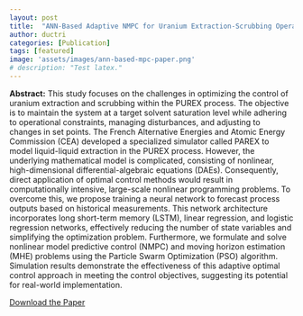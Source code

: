 ```yaml
---
layout: post
title:  "ANN-Based Adaptive NMPC for Uranium Extraction-Scrubbing Operation in Spent Nuclear Fuel Treatment Process"
author: ductri
categories: [Publication]
tags: [featured]
image: 'assets/images/ann-based-mpc-paper.png'
# description: "Test latex."
---
```


**Abstract:** This study focuses on the challenges in optimizing the control of uranium extraction and scrubbing within the PUREX process. The objective is to maintain the system at a target solvent saturation level while adhering to operational constraints, managing disturbances, and adjusting to changes in set points. The French Alternative Energies and Atomic Energy Commission (CEA) developed a specialized simulator called PAREX to model liquid-liquid extraction in the PUREX process. However, the underlying mathematical model is complicated, consisting of nonlinear, high-dimensional differential-algebraic equations (DAEs). Consequently, direct application of optimal control methods would result in computationally intensive, large-scale nonlinear programming problems. To overcome this, we propose training a neural network to forecast process outputs based on historical measurements. This network architecture incorporates long short-term memory (LSTM), linear regression, and logistic regression networks, effectively reducing the number of state variables and simplifying the optimization problem. Furthermore, we formulate and solve nonlinear model predictive control (NMPC) and moving horizon estimation (MHE) problems using the Particle Swarm Optimization (PSO) algorithm. Simulation results demonstrate the effectiveness of this adaptive optimal control approach in meeting the control objectives, suggesting its potential for real-world implementation.

[Download the Paper]({{site.baseurl}}/assets/publications/ANN-Based-Adaptive-NMPC-for-Uranium-Extraction-Scrubbing-Operation-in-Spent-Nuclear-Fuel-Treatment-Process.pdf)

<!-- # Introduction

## Motivation

The PUREX process, an acronym for "Plutonium, Uranium, Reduction, EXtraction," was developed to recover uranium and plutonium from spent nuclear fuels, which is composed of 95% uranium, 1% plutonium, and 4% high radioactive toxic waste (the ultimate waste). This process offers a high-purity U-Pu recovery and recycling, reducing the ultimate waste volume and thus contributing to sustainable nuclear energy development. The overall control objective is quickly driving the process to achieve a desired solvent saturation level, guarantee constraints, handle the disturbances, and set point variations. 

PAREX is a simulation program developed by the French Alternative Energies and Atomic Energy Commission (CEA). It can simulate liquid-liquid extraction operations within the PUREX process. As reported in \cite{Bisson2016}, PAREX is currently used in the nuclear fuel reprocessing industry for process optimization, troubleshooting, and safety analysis. PAREX offers valuable insights into process dynamics and enables the applicability of model-based control approaches.

This work continues the studies of developing the adaptive Nonlinear Model Predictive Control (NMPC) for the uranium extraction-scrubbing operation in the PUREX process (\cite{vo2023}) and (\cite{Vo2023a}). We aim to exploit the benefits of the qualified PAREX simulator in the control scheme to satisfy the control objectives and constraints introduced above. However, it requires high-level security controls when developing an ANN replicate of PAREX since PAREX and its data are strictly protected. Therefore, in this first study, we propose a mathematical model that captures the main dynamics of the process, then use it to illustrate and study the developed control strategy in multiple simulations. Note that the proposed algorithm can be generalized to PAREX without any limitation.

In our previous studies (\cite{vo2023} and \cite{Vo2023a}), a high dimensional process model with 128 states was employed. However, note that from a practical viewpoint, only two state variables have critical roles in the control problem. Therefore, if we can reduce the number of variables in the process model, we can reduce the complexity of the control problem, which is the motivation of this paper.

Our main idea is to develop an artificial neural network (ANN) to predict the essential state variables based on available measurements. Then, the ANN is embedded as a predictor in the Nonlinear Model Predictive Controller (NMPC) scheme and as an estimator in the Moving Horizon Estimator (MHE) strategy. Furthermore, integrating NMPC and MHE allows us to have an adaptive control scheme in which any unmeasured disturbances can be estimated and updated to the controller. To solve the NMPC and MHE optimization problems, we use the enhanced Particle Swarm Optimization (PSO) developed in our previous work (\cite{Vo2023a}).

The Long Short-term Memory (LSTM) neural network, which was first proposed by \cite{Hochreiter}, is a common choice for time series prediction applications. Therefore, it represents a good candidate method for approximating system dynamics, allowing the application of model-based control techniques such as NMPC. The applicability of LSTM within NMPC was comprehensively discussed by \cite{JUNG2023106226}. Note that our proposed ANN architecture is based on the LSTM and linear and logistic regression networks. As will be discussed later in the paper, the ANN is designed based on the particularities of the control problem.  -->
